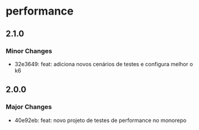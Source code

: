 # performance

## 2.1.0

### Minor Changes

- 32e3649: feat: adiciona novos cenários de testes e configura melhor o k6

## 2.0.0

### Major Changes

- 40e92eb: feat: novo projeto de testes de performance no monorepo
